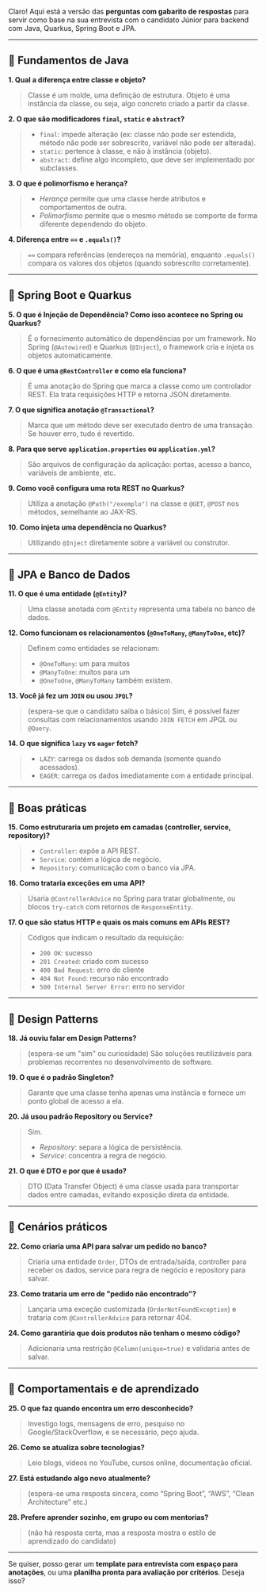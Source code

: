Claro! Aqui está a versão das **perguntas com gabarito de respostas** para servir como base na sua entrevista com o candidato Júnior para backend com Java, Quarkus, Spring Boot e JPA.

---

## 🎯 **Fundamentos de Java**

**1. Qual a diferença entre classe e objeto?**

> Classe é um molde, uma definição de estrutura. Objeto é uma instância da classe, ou seja, algo concreto criado a partir da classe.

**2. O que são modificadores `final`, `static` e `abstract`?**

> * `final`: impede alteração (ex: classe não pode ser estendida, método não pode ser sobrescrito, variável não pode ser alterada).
> * `static`: pertence à classe, e não à instância (objeto).
> * `abstract`: define algo incompleto, que deve ser implementado por subclasses.

**3. O que é polimorfismo e herança?**

> * *Herança* permite que uma classe herde atributos e comportamentos de outra.
> * *Polimorfismo* permite que o mesmo método se comporte de forma diferente dependendo do objeto.

**4. Diferença entre `==` e `.equals()`?**

> `==` compara referências (endereços na memória), enquanto `.equals()` compara os valores dos objetos (quando sobrescrito corretamente).

---

## 🌱 **Spring Boot e Quarkus**

**5. O que é Injeção de Dependência? Como isso acontece no Spring ou Quarkus?**

> É o fornecimento automático de dependências por um framework. No Spring (`@Autowired`) e Quarkus (`@Inject`), o framework cria e injeta os objetos automaticamente.

**6. O que é uma `@RestController` e como ela funciona?**

> É uma anotação do Spring que marca a classe como um controlador REST. Ela trata requisições HTTP e retorna JSON diretamente.

**7. O que significa anotação `@Transactional`?**

> Marca que um método deve ser executado dentro de uma transação. Se houver erro, tudo é revertido.

**8. Para que serve `application.properties` ou `application.yml`?**

> São arquivos de configuração da aplicação: portas, acesso a banco, variáveis de ambiente, etc.

**9. Como você configura uma rota REST no Quarkus?**

> Utiliza a anotação `@Path("/exemplo")` na classe e `@GET`, `@POST` nos métodos, semelhante ao JAX-RS.

**10. Como injeta uma dependência no Quarkus?**

> Utilizando `@Inject` diretamente sobre a variável ou construtor.

---

## 💾 **JPA e Banco de Dados**

**11. O que é uma entidade (`@Entity`)?**

> Uma classe anotada com `@Entity` representa uma tabela no banco de dados.

**12. Como funcionam os relacionamentos (`@OneToMany`, `@ManyToOne`, etc)?**

> Definem como entidades se relacionam:
>
> * `@OneToMany`: um para muitos
> * `@ManyToOne`: muitos para um
> * `@OneToOne`, `@ManyToMany` também existem.

**13. Você já fez um `JOIN` ou usou `JPQL`?**

> (espera-se que o candidato saiba o básico)
> Sim, é possível fazer consultas com relacionamentos usando `JOIN FETCH` em JPQL ou `@Query`.

**14. O que significa `lazy` vs `eager` fetch?**

> * `LAZY`: carrega os dados sob demanda (somente quando acessados).
> * `EAGER`: carrega os dados imediatamente com a entidade principal.

---

## 🔧 **Boas práticas**

**15. Como estruturaria um projeto em camadas (controller, service, repository)?**

> * `Controller`: expõe a API REST.
> * `Service`: contém a lógica de negócio.
> * `Repository`: comunicação com o banco via JPA.

**16. Como trataria exceções em uma API?**

> Usaria `@ControllerAdvice` no Spring para tratar globalmente, ou blocos `try-catch` com retornos de `ResponseEntity`.

**17. O que são status HTTP e quais os mais comuns em APIs REST?**

> Códigos que indicam o resultado da requisição:
>
> * `200 OK`: sucesso
> * `201 Created`: criado com sucesso
> * `400 Bad Request`: erro do cliente
> * `404 Not Found`: recurso não encontrado
> * `500 Internal Server Error`: erro no servidor

---

## 🧩 **Design Patterns**

**18. Já ouviu falar em Design Patterns?**

> (espera-se um "sim" ou curiosidade)
> São soluções reutilizáveis para problemas recorrentes no desenvolvimento de software.

**19. O que é o padrão Singleton?**

> Garante que uma classe tenha apenas uma instância e fornece um ponto global de acesso a ela.

**20. Já usou padrão Repository ou Service?**

> Sim.
>
> * *Repository*: separa a lógica de persistência.
> * *Service*: concentra a regra de negócio.

**21. O que é DTO e por que é usado?**

> DTO (Data Transfer Object) é uma classe usada para transportar dados entre camadas, evitando exposição direta da entidade.

---

## 🧪 **Cenários práticos**

**22. Como criaria uma API para salvar um pedido no banco?**

> Criaria uma entidade `Order`, DTOs de entrada/saída, controller para receber os dados, service para regra de negócio e repository para salvar.

**23. Como trataria um erro de "pedido não encontrado"?**

> Lançaria uma exceção customizada (`OrderNotFoundException`) e trataria com `@ControllerAdvice` para retornar 404.

**24. Como garantiria que dois produtos não tenham o mesmo código?**

> Adicionaria uma restrição `@Column(unique=true)` e validaria antes de salvar.

---

## 💬 **Comportamentais e de aprendizado**

**25. O que faz quando encontra um erro desconhecido?**

> Investigo logs, mensagens de erro, pesquiso no Google/StackOverflow, e se necessário, peço ajuda.

**26. Como se atualiza sobre tecnologias?**

> Leio blogs, vídeos no YouTube, cursos online, documentação oficial.

**27. Está estudando algo novo atualmente?**

> (espera-se uma resposta sincera, como “Spring Boot”, “AWS”, “Clean Architecture” etc.)

**28. Prefere aprender sozinho, em grupo ou com mentorias?**

> (não há resposta certa, mas a resposta mostra o estilo de aprendizado do candidato)

---

Se quiser, posso gerar um **template para entrevista com espaço para anotações**, ou uma **planilha pronta para avaliação por critérios**. Deseja isso?
